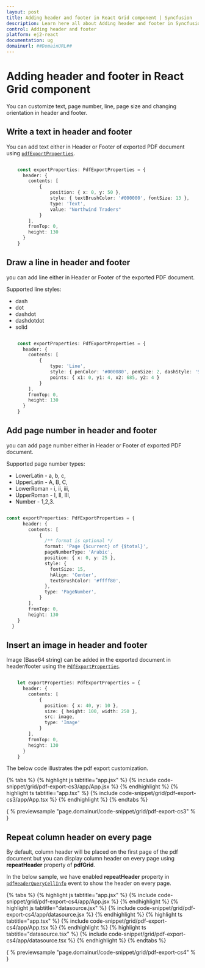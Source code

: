 ```yaml
---
layout: post
title: Adding header and footer in React Grid component | Syncfusion
description: Learn here all about Adding header and footer in Syncfusion React Grid component of Syncfusion Essential JS 2 and more.
control: Adding header and footer 
platform: ej2-react
documentation: ug
domainurl: ##DomainURL##
---
```


# Adding header and footer in React Grid component

You can customize text, page number, line, page size and changing orientation in header and footer.

## Write a text in header and footer

You can add text either in Header or Footer of exported PDF document using [`pdfExportProperties`](https://ej2.syncfusion.com/angular/documentation/api/grid/#pdfexportproperties).

```typescript

    const exportProperties: PdfExportProperties = {
      header: {
        contents: [
            {
                position: { x: 0, y: 50 },
                style: { textBrushColor: '#000000', fontSize: 13 },
                type: 'Text',
                value: "Northwind Traders"
            }
        ],
        fromTop: 0,
        height: 130
      }
    }

```

## Draw a line in header and footer

you can add line either in Header or Footer of the exported PDF document.

Supported line styles:
* dash
* dot
* dashdot
* dashdotdot
* solid

```typescript

    const exportProperties: PdfExportProperties = {
      header: {
        contents: [
            {
                type: 'Line',
                style: { penColor: '#000080', penSize: 2, dashStyle: 'Solid' },
                points: { x1: 0, y1: 4, x2: 685, y2: 4 }
            }
        ],
        fromTop: 0,
        height: 130
      }
    }

```

## Add page number in header and footer

you can add page number either in Header or Footer of exported PDF document.

Supported page number types:
* LowerLatin - a, b, c,
* UpperLatin - A, B, C,
* LowerRoman - i, ii, iii,
* UpperRoman - I, II, III,
* Number - 1,2,3.

```typescript

const exportProperties: PdfExportProperties = {
      header: {
        contents: [
            {
              /** format is optional */
              format: 'Page {$current} of {$total}',
              pageNumberType: 'Arabic',
              position: { x: 0, y: 25 },
              style: {
                fontSize: 15,
                hAlign: 'Center',
                textBrushColor: '#ffff80',
              },
              type: 'PageNumber',
            }
        ],
        fromTop: 0,
        height: 130
    }
  }

```

## Insert an image in header and footer

Image (Base64 string) can be added in the exported document in header/footer using the [`PdfExportProperties`](https://ej2.syncfusion.com/angular/documentation/api/grid/pdfExportProperties/).

```typescript

    let exportProperties: PdfExportProperties = {
      header: {
        contents: [
            {
              position: { x: 40, y: 10 },
              size: { height: 100, width: 250 },
              src: image,
              type: 'Image'
            }
        ],
        fromTop: 0,
        height: 130
      }
    }

```

The below code illustrates the pdf export customization.

{% tabs %}
{% highlight js tabtitle="app.jsx" %}
{% include code-snippet/grid/pdf-export-cs3/app/App.jsx %}
{% endhighlight %}
{% highlight ts tabtitle="app.tsx" %}
{% include code-snippet/grid/pdf-export-cs3/app/App.tsx %}
{% endhighlight %}
{% endtabs %}

{ % previewsample "page.domainurl/code-snippet/grid/pdf-export-cs3" % }

## Repeat column header on every page

By default, column header will be placed on the first page of the pdf document but you can display column header on every page using **repeatHeader** property of **pdfGrid**.

In the below sample, we have enabled **repeatHeader** property in [`pdfHeaderQueryCellInfo`](https://ej2.syncfusion.com/angular/documentation/api/grid/#pdfheaderquerycellinfo) event to show the header on every page.

{% tabs %}
{% highlight js tabtitle="app.jsx" %}
{% include code-snippet/grid/pdf-export-cs4/app/App.jsx %}
{% endhighlight %}
{% highlight js tabtitle="datasource.jsx" %}
{% include code-snippet/grid/pdf-export-cs4/app/datasource.jsx %}
{% endhighlight %}
{% highlight ts tabtitle="app.tsx" %}
{% include code-snippet/grid/pdf-export-cs4/app/App.tsx %}
{% endhighlight %}
{% highlight ts tabtitle="datasource.tsx" %}
{% include code-snippet/grid/pdf-export-cs4/app/datasource.tsx %}
{% endhighlight %}
{% endtabs %}

{ % previewsample "page.domainurl/code-snippet/grid/pdf-export-cs4" % }